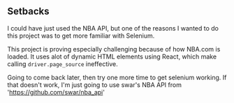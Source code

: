 ## Setbacks
I could have just used the NBA API, but one of the reasons I wanted to do this 
project was to get more familiar with Selenium. 

This project is proving especially challenging because of how NBA.com is loaded. It uses alot of dynamic HTML elements using React, which make calling `driver.page_source` ineffective.

Going to come back later, then try one more time to get selenium working.
If that doesn't work, I'm just going to use swar's NBA API from
'https://github.com/swar/nba_api'


